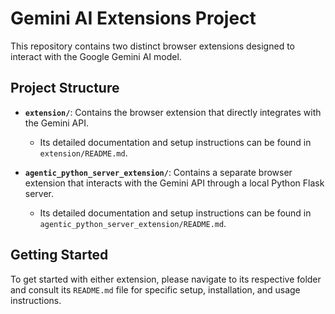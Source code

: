 # Gemini AI Extensions Project

This repository contains two distinct browser extensions designed to interact with the Google Gemini AI model.

## Project Structure

*   **`extension/`**: Contains the browser extension that directly integrates with the Gemini API.
    *   Its detailed documentation and setup instructions can be found in `extension/README.md`.

*   **`agentic_python_server_extension/`**: Contains a separate browser extension that interacts with the Gemini API through a local Python Flask server.
    *   Its detailed documentation and setup instructions can be found in `agentic_python_server_extension/README.md`.

## Getting Started

To get started with either extension, please navigate to its respective folder and consult its `README.md` file for specific setup, installation, and usage instructions.
